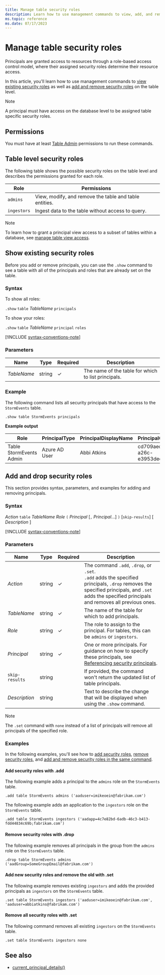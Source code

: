 ```yaml
---
title: Manage table security roles
description: Learn how to use management commands to view, add, and remove security roles on a table level.
ms.topic: reference
ms.date: 07/17/2023
---
```


# Manage table security roles

Principals are granted access to resources through a role-based access control model, where their assigned security roles determine their resource access.

In this article, you'll learn how to use management commands to [view existing security roles](#show-existing-security-roles) as well as [add and remove security roles](#add-and-drop-security-roles) on the table level.

> [!NOTE]
> A principal must have access on the database level to be assigned table specific security roles.

## Permissions

You must have at least [Table Admin](access-control/role-based-access-control.md) permissions to run these commands.

## Table level security roles

The following table shows the possible security roles on the table level and describes the permissions granted for each role.

|Role|Permissions|
|--|--|
|`admins` | View, modify, and remove the table and table entities.|
|`ingestors` | Ingest data to the table without access to query. |

> [!NOTE]
> To learn how to grant a principal view access to a subset of tables within a database, see [manage table view access](manage-table-view-access.md).

## Show existing security roles

Before you add or remove principals, you can use the `.show` command to see a table with all of the principals and roles that are already set on the table.

### Syntax

To show all roles:

`.show` `table` *TableName* `principals`

To show your roles:

`.show` `table` *TableName* `principal` `roles`

[!INCLUDE [syntax-conventions-note](../../includes/syntax-conventions-note.md)]

### Parameters

|Name|Type|Required|Description|
|--|--|--|--|
| *TableName* | string | &check; | The name of the table for which to list principals.|

### Example

The following command lists all security principals that have access to the `StormEvents` table.

```kusto
.show table StormEvents principals
```

**Example output**

|Role |PrincipalType |PrincipalDisplayName |PrincipalObjectId |PrincipalFQN|
|---|---|---|---|---|
|Table StormEvents Admin |Azure AD User |Abbi Atkins |cd709aed-a26c-e3953dec735e |aaduser=abbiatkins@fabrikam.com|

## Add and drop security roles

This section provides syntax, parameters, and examples for adding and removing principals.

### Syntax

*Action* `table` *TableName* *Role* `(` *Principal* [`,` *Principal*...] `)` [`skip-results`] [ *Description* ]

[!INCLUDE [syntax-conventions-note](../../includes/syntax-conventions-note.md)]

### Parameters

|Name|Type|Required|Description|
|--|--|--|--|
| *Action* | string | &check; | The command `.add`, `.drop`, or `.set`.<br/>`.add` adds the specified principals, `.drop` removes the specified principals, and `.set` adds the specified principals and removes all previous ones.|
| *TableName* | string | &check; | The name of the table for which to add principals.|
| *Role* | string | &check; | The role to assign to the principal. For tables, this can be `admins` or `ingestors`.|
| *Principal* | string | &check; | One or more principals. For guidance on how to specify these principals, see [Referencing security principals](./access-control/referencing-security-principals.md).|
| `skip-results` | string | | If provided, the command won't return the updated list of table principals.|
| *Description* | string | | Text to describe the change that will be displayed when using the `.show` command.|

> [!NOTE]
> The `.set` command with `none` instead of a list of principals will remove all principals of the specified role.

### Examples

In the following examples, you'll see how to [add security roles](#add-security-roles-with-add), [remove security roles](#remove-security-roles-with-drop), and [add and remove security roles in the same command](#add-new-security-roles-and-remove-the-old-with-set).

#### Add security roles with .add

The following example adds a principal to the `admins` role on the `StormEvents` table.

```kusto
.add table StormEvents admins ('aaduser=imikeoein@fabrikam.com')
```

The following example adds an application to the `ingestors` role on the `StormEvents` table.

```kusto
.add table StormEvents ingestors ('aadapp=4c7e82bd-6adb-46c3-b413-fdd44834c69b;fabrikam.com')
```

#### Remove security roles with .drop

The following example removes all principals in the group from the `admins` role on the `StormEvents` table.

```kusto
.drop table StormEvents admins ('aadGroup=SomeGroupEmail@fabrikam.com')
```

#### Add new security roles and remove the old with .set

The following example removes existing `ingestors` and adds the provided principals as `ingestors` on the `StormEvents` table.

```kusto
.set table StormEvents ingestors ('aaduser=imikeoein@fabrikam.com', 'aaduser=abbiatkins@fabrikam.com')
```

#### Remove all security roles with .set

The following command removes all existing `ingestors` on the `StormEvents` table.

```kusto
.set table StormEvents ingestors none
```

## See also

* [current_principal_details()](../query/current-principal-detailsfunction.md)
